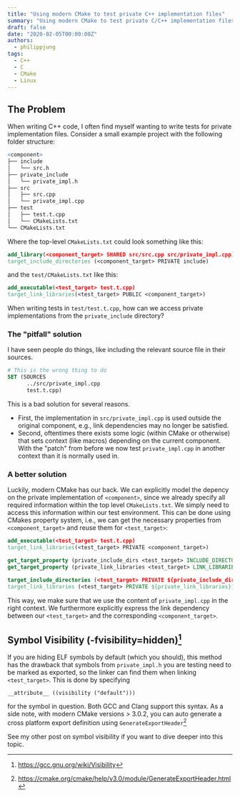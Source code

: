 ```yaml
---
title: "Using modern CMake to test private C++ implementation files"
summary: "Using modern CMake to test private C/C++ implementation files without exposing them to the library user."
draft: false
date: "2020-02-05T00:00:00Z"
authors:
  - philippjung
tags:
  - C++
  - C
  - CMake
  - Linux
---
```

## The Problem
When writing C++ code, I often find myself wanting to write tests for private implementation files. Consider a small example project with the following folder structure:
```r
<component>
├── include
│   └── src.h
├── private_include
│   └── private_impl.h
├── src
│   ├── src.cpp
│   └── private_impl.cpp
├── test
│   ├── test.t.cpp
│   └── CMakeLists.txt
└── CMakeLists.txt
```
Where the top-level `CMakeLists.txt` could look something like this:

```cmake
add_library(<component_target> SHARED src/src.cpp src/private_impl.cpp)
target_include_directories (<component_target> PRIVATE include)
```
and the `test/CMakeLists.txt` like this:

```cmake
add_executable(<test_target> test.t.cpp)
target_link_libraries(<test_target> PUBLIC <component_target>)
```
When writing tests in `test/test.t.cpp`, how can we access private implementations from the `private_include` directory?

### The "pitfall" solution
I have seen people do things, like including the relevant source file in their sources.
```cmake
# This is the wrong thing to do
SET (SOURCES
      ../src/private_impl.cpp
      test.t.cpp)
```
This is a bad solution for several reasons.
* First, the implementation in `src/private_impl.cpp` is used outside the original component, e.g., link dependencies may no longer be satisfied.
* Second, oftentimes there exists some logic (within CMake or otherwise) that sets context (like macros) depending on the current component. With the "patch" from before we now test `private_impl.cpp` in another context than it is normally used in.

### A better solution
Luckily, modern CMake has our back. We can explicitly model the depency on the private implementation of `<component>`, since we already specify all required information within the top level `CMakeLists.txt`. We simply need to access this information within our test environment.
This can be done using CMakes property system, i.e., we can get the necessary properties from `<component_target>` and reuse them for `<test_target>`:
```cmake
add_executable(<test_target> test.t.cpp)
target_link_libraries(<test_target> PRIVATE <component_target>)

get_target_property (private_include_dirs <test_target> INCLUDE_DIRECTORIES)
get_target_property (private_link_libraries <test_target> LINK_LIBRARIES)

target_include_directories (<test_target> PRIVATE ${private_include_dirs})
target_link_libraries (<test_target> PRIVATE ${private_link_libraries})
```

This way, we make sure that we use the content of `private_impl.cpp` in the right context. We furthermore explicitly express the link dependency between our `<test_target>` and the corresponding `<component_target>`.

## Symbol Visibility (-fvisibility=hidden)[^1]
If you are hiding ELF symbols by default (which you should), this method has the drawback that symbols from `private_impl.h` you are testing need to be marked as exported, so the linker can find them when linking `<test_target>`. This is done by specifying
```
__attribute__ ((visibility ("default")))
```

for the symbol in question. Both GCC and Clang support this syntax.
As a side note, with modern CMake versions > 3.0.2, you can auto generate a cross platform export definition using `GenerateExportHeader`[^2]

See my other post on symbol visibility if you want to dive deeper into this topic.

[^1]: https://gcc.gnu.org/wiki/Visibility
[^2]: https://cmake.org/cmake/help/v3.0/module/GenerateExportHeader.html